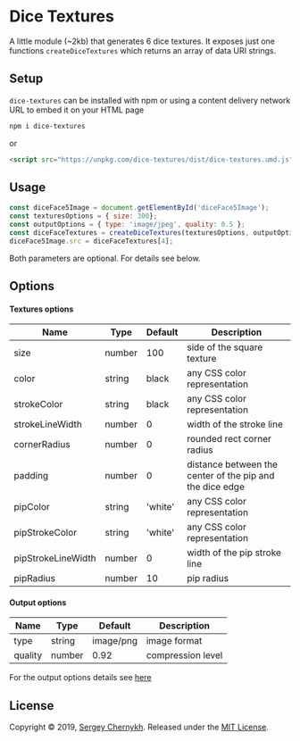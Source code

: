 # Dice Textures

A little module (~2kb) that generates 6 dice textures. It exposes just one functions ```createDiceTextures``` which returns an array of data URI strings.

## Setup
```dice-textures``` can be installed with npm or using a content delivery network URL to embed it on your HTML page

```bash
npm i dice-textures
```

or

```html
<script src="https://unpkg.com/dice-textures/dist/dice-textures.umd.js"></script>
```

## Usage

```js
const diceFace5Image = document.getElementById('diceFace5Image');
const texturesOptions = { size: 300};
const outputOptions = { type: 'image/jpeg', quality: 0.5 };
const diceFaceTextures = createDiceTextures(texturesOptions, outputOptions);
diceFace5Image.src = diceFaceTextures[4];
```
Both parameters are optional. For details see below.

## Options

#### Textures options
Name | Type | Default | Description
--- | --- | --- | ---
size | number  | 100| side of the square texture
color | string  | black | any CSS color representation
strokeColor | string  | black | any CSS color representation
strokeLineWidth | number  | 0 | width of the stroke line
cornerRadius | number  | 0 | rounded rect corner radius
padding | number  | 0 | distance between the center of the pip and the dice edge
pipColor | string  | 'white' | any CSS color representation
pipStrokeColor | string  | 'white' | any CSS color representation
pipStrokeLineWidth | number  | 0 | width of the pip stroke line
pipRadius | number  | 10 | pip radius

#### Output options
Name | Type | Default | Description
--- | --- | --- | ---
type | string  | image/png| image format
quality | number  | 0.92 | compression level

For the output options details see [here](https://developer.mozilla.org/en-US/docs/Web/API/HTMLCanvasElement/toDataURL)



## License

Copyright © 2019, [Sergey Chernykh](https://github.com/serglider).
Released under the [MIT License](LICENSE).